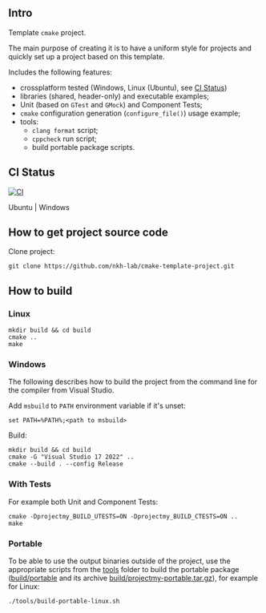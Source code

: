 ## Intro
Template `cmake` project.

The main purpose of creating it is to have a uniform style for projects and quickly set up a project based on this template.

Includes the following features:
* crossplatform tested (Windows, Linux (Ubuntu), see [CI Status](#ci-status))
* libraries (shared, header-only) and executable examples;
* Unit (based on `GTest` and `GMock`) and Component Tests;
* `cmake` configuration generation (`configure_file()`) usage example;
* tools:
    * `clang format` script;
    * `cppcheck` run script;
    * build portable package scripts.

## CI Status
[![CI](https://github.com/nkh-lab/cmake-template-project/actions/workflows/ci.yml/badge.svg)](https://github.com/nkh-lab/cmake-template-project/actions/workflows/ci.yml)

Ubuntu | Windows

## How to get project source code
Clone project:
```
git clone https://github.com/nkh-lab/cmake-template-project.git
```

## How to build
### Linux

```
mkdir build && cd build
cmake ..
make
```
### Windows
The following describes how to build the project from the command line for the compiler from Visual Studio.

Add `msbuild` to `PATH` environment variable if it's unset:
```
set PATH=%PATH%;<path to msbuild>
```
Build:
```
mkdir build && cd build
cmake -G "Visual Studio 17 2022" ..
cmake --build . --config Release
```

### With Tests
For example both Unit and Component Tests:
```
cmake -Dprojectmy_BUILD_UTESTS=ON -Dprojectmy_BUILD_CTESTS=ON ..
make
```

### Portable
To be able to use the output binaries outside of the project, use the appropriate scripts from the [tools](tools) folder to build the portable package ([build/portable](build/portable) and its archive [build/projectmy-portable.tar.gz](build/projectmy-portable.tar.gz)), for example for Linux:
```
./tools/build-portable-linux.sh
```
